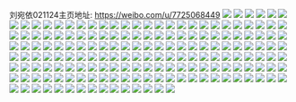 刘宛依021124主页地址: https://weibo.com/u/7725068449 
![](https://wx4.sinaimg.cn/mw2000/008qNBcdly1h9h20ulvuej30u01907ay.jpg) 
![](https://wx4.sinaimg.cn/mw2000/008qNBcdly1h9gkcl8isnj30q70yxgpy.jpg) 
![](https://wx4.sinaimg.cn/mw2000/008qNBcdly1h9feof9pprj33402c0u0y.jpg) 
![](https://wx4.sinaimg.cn/mw2000/008qNBcdly1h8psgie7ddj30u0140wil.jpg) 
![](https://wx4.sinaimg.cn/mw2000/008qNBcdly1h8l6bz1gsyj32c03404qq.jpg) 
![](https://wx4.sinaimg.cn/mw2000/008qNBcdly1h8l6c15vgfj32c0340qv5.jpg) 
![](https://wx4.sinaimg.cn/mw2000/008qNBcdly1h8j0e8ctjkj32c03407wi.jpg) 
![](https://wx4.sinaimg.cn/mw2000/008qNBcdly1h8ii2svgngj30u0140tc3.jpg) 
![](https://wx4.sinaimg.cn/mw2000/008qNBcdly1h8hqbqp41dj30r81mwgr3.jpg) 
![](https://wx4.sinaimg.cn/mw2000/008qNBcdly1h8fy8mzfgsj30u00u0n2y.jpg) 
![](https://wx4.sinaimg.cn/mw2000/008qNBcdly1h8cq0l3fiaj30u0140dkn.jpg) 
![](https://wx4.sinaimg.cn/mw2000/008qNBcdly1h8cq0m4xg8j30u01407aa.jpg) 
![](https://wx4.sinaimg.cn/mw2000/008qNBcdly1h8cq0lgu6yj30u0140423.jpg) 
![](https://wx4.sinaimg.cn/mw2000/008qNBcdly1h879m9ju71j30gz0hs0tj.jpg) 
![](https://wx4.sinaimg.cn/mw2000/008qNBcdly1h83kwsxl74j30u018q0zh.jpg) 
![](https://wx4.sinaimg.cn/mw2000/008qNBcdly1h7vq5nlw5bj30u00tk41h.jpg) 
![](https://wx4.sinaimg.cn/mw2000/008qNBcdly1h7ujhw45unj30zo256npd.jpg) 
![](https://wx4.sinaimg.cn/mw2000/008qNBcdly1h7ujfvepnxj30zo1e5qnr.jpg) 
![](https://wx4.sinaimg.cn/mw2000/008qNBcdly1h7r8e1qvyqj30v60u0q9x.jpg) 
![](https://wx4.sinaimg.cn/mw2000/008qNBcdly1h7r0sgsr0cj30u01swtlq.jpg) 
![](https://wx4.sinaimg.cn/mw2000/008qNBcdly1h7r0rzjfn8j30u01swqfz.jpg) 
![](https://wx4.sinaimg.cn/mw2000/008qNBcdly1h7pzql1cq9j30rn0rnjua.jpg) 
![](https://wx4.sinaimg.cn/mw2000/008qNBcdly1h7h89jjzjbj30u01hc11t.jpg) 
![](https://wx4.sinaimg.cn/mw2000/008qNBcdly1h7h89khcwhj30u01hc7ew.jpg) 
![](https://wx4.sinaimg.cn/mw2000/008qNBcdly1h7gtkhyoroj30u0140gmn.jpg) 
![](https://wx4.sinaimg.cn/mw2000/008qNBcdly1h7gtkhmjkdj30u0140gpz.jpg) 
![](https://wx4.sinaimg.cn/mw2000/008qNBcdly1h7c3blva46j31sc2dse81.jpg) 
![](https://wx4.sinaimg.cn/mw2000/008qNBcdly1h7985l7lncj32c02c0u0x.jpg) 
![](https://wx4.sinaimg.cn/mw2000/008qNBcdly1h7985n4perj32c02c0e82.jpg) 
![](https://wx4.sinaimg.cn/mw2000/008qNBcdly1h6wqelsetuj32c0340npe.jpg) 
![](https://wx4.sinaimg.cn/mw2000/008qNBcdly1h6vzgum16ij31901kltdz.jpg) 
![](https://wx4.sinaimg.cn/mw2000/008qNBcdly1h6vzgv5yxbj31901klq8b.jpg) 
![](https://wx4.sinaimg.cn/mw2000/008qNBcdly1h6ut2x5y35j32c0340npe.jpg) 
![](https://wx4.sinaimg.cn/mw2000/008qNBcdly1h6unrbbq99j32c03404qs.jpg) 
![](https://wx4.sinaimg.cn/mw2000/008qNBcdly1h6unnr3kusj32c03404qr.jpg) 
![](https://wx4.sinaimg.cn/mw2000/008qNBcdly1h6unnsbx13j32c0340e83.jpg) 
![](https://wx4.sinaimg.cn/mw2000/008qNBcdly1h6qrejghtkj32c0340kjm.jpg) 
![](https://wx4.sinaimg.cn/mw2000/008qNBcdly1h6q8ta37h6j31901knkfd.jpg) 
![](https://wx4.sinaimg.cn/mw2000/008qNBcdly1h6q7baza56j32c03404qq.jpg) 
![](https://wx4.sinaimg.cn/mw2000/008qNBcdly1h0wvklhoeij32c03404p9.jpg) 
![](https://wx4.sinaimg.cn/mw2000/008qNBcdly1h0wvkkqcqej32c0340u0x.jpg) 
![](https://wx4.sinaimg.cn/mw2000/008qNBcdly1h0u5hp3maij30u011qq5e.jpg) 
![](https://wx4.sinaimg.cn/mw2000/008qNBcdly1h0u5gj1piaj30vi0u0dh1.jpg) 
![](https://wx4.sinaimg.cn/mw2000/008qNBcdly1h0hz1bbn9lj30x00u0wfx.jpg) 
![](https://wx4.sinaimg.cn/mw2000/008qNBcdly1h0hc4tc7o2j30vh13otpd.jpg) 
![](https://wx4.sinaimg.cn/mw2000/008qNBcdly1h0hc13s9ytj30tz0ukmyq.jpg) 
![](https://wx4.sinaimg.cn/mw2000/008qNBcdly1h0hbzaze0tj30dw0dw3zq.jpg) 
![](https://wx4.sinaimg.cn/mw2000/008qNBcdly1h06ry9pev5j30u0190gt6.jpg) 
![](https://wx4.sinaimg.cn/mw2000/008qNBcdly1gzrf4bnallj30n00mygni.jpg) 
![](https://wx4.sinaimg.cn/mw2000/008qNBcdly1gzi4t20jmzj30mz0mlgn1.jpg) 
![](https://wx4.sinaimg.cn/mw2000/008qNBcdly1gzdg8twiqrj30ns0v20vm.jpg) 
![](https://wx4.sinaimg.cn/mw2000/008qNBcdly1gzcwfjv99sj30u00t6jus.jpg) 
![](https://wx4.sinaimg.cn/mw2000/008qNBcdly1gz9pbxpddkj30960963yq.jpg) 
![](https://wx4.sinaimg.cn/mw2000/008qNBcdly1gz7heikvw0j30zo0q67ed.jpg) 
![](https://wx4.sinaimg.cn/mw2000/008qNBcdly1gz59mymappj30u00u0ad0.jpg) 
![](https://wx4.sinaimg.cn/mw2000/008qNBcdly1gyvyi03zr2j30j80j6dhl.jpg) 
![](https://wx4.sinaimg.cn/mw2000/008qNBcdly1gyvwwm1117j308c08ct94.jpg) 
![](https://wx4.sinaimg.cn/mw2000/008qNBcdly1gytxpfvj6sj30go0godgq.jpg) 
![](https://wx4.sinaimg.cn/mw2000/008qNBcdly1gytln3yv31j30u00u0tc9.jpg) 
![](https://wx4.sinaimg.cn/mw2000/008qNBcdly1gytljlgi59j30u00u0tc9.jpg) 
![](https://wx4.sinaimg.cn/mw2000/008qNBcdly1gytj9b86zaj30j60ilmz2.jpg) 
![](https://wx4.sinaimg.cn/mw2000/008qNBcdly1gysowtqpn2j30u00v7adr.jpg) 
![](https://wx4.sinaimg.cn/mw2000/008qNBcdly1gyp2o6d9n9j30u01hc14x.jpg) 
![](https://wx4.sinaimg.cn/mw2000/008qNBcdly1gy4x0t4skuj30u00r2q4e.jpg) 
![](https://wx4.sinaimg.cn/mw2000/008qNBcdly1gxzfzkcf0dj311x1kwgyk.jpg) 
![](https://wx4.sinaimg.cn/mw2000/008qNBcdly1gxtgaucibuj30u013zq9d.jpg) 
![](https://wx4.sinaimg.cn/mw2000/008qNBcdly1gxoqeopuwhj308c08cmxd.jpg) 
![](https://wx4.sinaimg.cn/mw2000/008qNBcdly1gxn06kiu3mj30u0140442.jpg) 
![](https://wx4.sinaimg.cn/mw2000/008qNBcdly1gxmzzgp6w0j30u0140n25.jpg) 
![](https://wx4.sinaimg.cn/mw2000/008qNBcdly1gxmuwwnmuhj30u0140qay.jpg) 
![](https://wx4.sinaimg.cn/mw2000/008qNBcdly1gxebry3sbnj30u0140n5z.jpg) 
![](https://wx4.sinaimg.cn/mw2000/008qNBcdly1gxcliey2t4j31400u0wlc.jpg) 
![](https://wx4.sinaimg.cn/mw2000/008qNBcdly1gxc1wkht0gj30u0140gu1.jpg) 
![](https://wx4.sinaimg.cn/mw2000/008qNBcdly1gxbexi1i8rj30u0140qaj.jpg) 
![](https://wx4.sinaimg.cn/mw2000/008qNBcdly1gx8zeqtgn3j30u0140gt4.jpg) 
![](https://wx4.sinaimg.cn/mw2000/008qNBcdly1gx6ifqcpuoj30u0140wuk.jpg) 
![](https://wx4.sinaimg.cn/mw2000/008qNBcdly1gx6h1rfqgej31400u0gte.jpg) 
![](https://wx4.sinaimg.cn/mw2000/008qNBcdly1gx6axdf8snj30tw13w47o.jpg) 
![](https://wx4.sinaimg.cn/mw2000/008qNBcdly1gx6at0b5uzj31400u0jya.jpg) 
![](https://wx4.sinaimg.cn/mw2000/008qNBcdly1gx5k84egadj31400u0n3e.jpg) 
![](https://wx4.sinaimg.cn/mw2000/008qNBcdly1gx0sk0eahpj30u0140aiu.jpg) 
![](https://wx4.sinaimg.cn/mw2000/007eCJoUly1h9gw2b2tf0j30u0140n4i.jpg) 
![](https://wx4.sinaimg.cn/mw2000/007eCJoUly1h9gw2buarcj30u0140wqa.jpg) 
![](https://wx4.sinaimg.cn/mw2000/007eCJoUly1h9gw2ar64vj30u0140k0e.jpg) 
![](https://wx4.sinaimg.cn/mw2000/007eCJoUly1h939c4txlkj30u014w0yu.jpg) 
![](https://wx4.sinaimg.cn/mw2000/007eCJoUly1h939c5j68lj30u014qguu.jpg) 
![](https://wx4.sinaimg.cn/mw2000/007eCJoUly1h939c60q12j30u015947r.jpg) 
![](https://wx4.sinaimg.cn/mw2000/007eCJoUly1h939cegipnj30u0140gut.jpg) 
![](https://wx4.sinaimg.cn/mw2000/007eCJoUly1h8cid586wxj30u0140129.jpg) 
![](https://wx4.sinaimg.cn/mw2000/007eCJoUly1h8cdab42b3j32c0340hdw.jpg) 
![](https://wx4.sinaimg.cn/mw2000/007eCJoUly1h7zzho18u0j30u0140tj1.jpg) 
![](https://wx4.sinaimg.cn/mw2000/007eCJoUly1h7zzhowieej30u0141aff.jpg) 
![](https://wx4.sinaimg.cn/mw2000/007eCJoUly1h7zzhpm7uej30u0140wo9.jpg) 
![](https://wx4.sinaimg.cn/mw2000/007eCJoUly1h7zzhqs3pzj30u0140zrk.jpg) 
![](https://wx4.sinaimg.cn/mw2000/007eCJoUly1h7zzhrylpfj30u0140k2r.jpg) 
![](https://wx4.sinaimg.cn/mw2000/007eCJoUly1h7zzhsivb6j30u00u0wkv.jpg) 
![](https://wx4.sinaimg.cn/mw2000/007eCJoUly1h7zzht64zpj30u010s48h.jpg) 
![](https://wx4.sinaimg.cn/mw2000/007eCJoUly1h7zzhtswypj30u00zwwls.jpg) 
![](https://wx4.sinaimg.cn/mw2000/007eCJoUly1h7zzhv60p2j30u0140n9n.jpg) 
![](https://wx4.sinaimg.cn/mw2000/007eCJoUly1h7zzi3m55qj30u01syk1j.jpg) 
![](https://wx4.sinaimg.cn/mw2000/007eCJoUly1h7zzi4jb7tj30u0140thb.jpg) 
![](https://wx4.sinaimg.cn/mw2000/007eCJoUly1h7qrejc6o9j31sc2dshdu.jpg) 
![](https://wx4.sinaimg.cn/mw2000/007eCJoUly1h7qrem01pej32be336x6q.jpg) 
![](https://wx4.sinaimg.cn/mw2000/007eCJoUly1h7qreos7rgj32c03404qs.jpg) 
![](https://wx4.sinaimg.cn/mw2000/007eCJoUly1h7mlun1pspj31gt36cqv6.jpg) 
![](https://wx4.sinaimg.cn/mw2000/007eCJoUly1h76xe3s5qsj33402c0b2a.jpg) 
![](https://wx4.sinaimg.cn/mw2000/007eCJoUly1h76xe6vmg8j32c0340u0z.jpg) 
![](https://wx4.sinaimg.cn/mw2000/007eCJoUly1h76xe85xncj33402c07wi.jpg) 
![](https://wx4.sinaimg.cn/mw2000/007eCJoUly1h76xfdj839j32c0340e82.jpg) 
![](https://wx4.sinaimg.cn/mw2000/007eCJoUly1h6cw4gw8inj31sc2dsas2.jpg) 
![](https://wx4.sinaimg.cn/mw2000/007eCJoUly1h6cw4bd2vej32c0340gzr.jpg) 
![](https://wx4.sinaimg.cn/mw2000/007eCJoUly1h6cvqgmgg7j31sc2dshdu.jpg) 
![](https://wx4.sinaimg.cn/mw2000/007eCJoUly1h6cvqqqx94j32c0340e83.jpg) 
![](https://wx4.sinaimg.cn/mw2000/007eCJoUly1h6cvqkp5zaj31sc2ds7p9.jpg) 
![](https://wx4.sinaimg.cn/mw2000/007eCJoUly1h5lekjoaa7j30u03hd1kx.jpg) 
![](https://wx4.sinaimg.cn/mw2000/007eCJoUly1h59nvojewkj30u0140gvl.jpg) 
![](https://wx4.sinaimg.cn/mw2000/007eCJoUly1h59nvoxx4qj30u01407dq.jpg) 
![](https://wx4.sinaimg.cn/mw2000/007eCJoUly1h5896psh6bj31400u0wmb.jpg) 
![](https://wx4.sinaimg.cn/mw2000/007eCJoUly1h5896pd4llj31400u0tg8.jpg) 
![](https://wx4.sinaimg.cn/mw2000/007eCJoUly1h5896q6eiuj31400u07bn.jpg) 
![](https://wx4.sinaimg.cn/mw2000/007eCJoUly1h4rhb9j439j30u01407dh.jpg) 
![](https://wx4.sinaimg.cn/mw2000/007eCJoUly1h4rhb16mjwj30u0140qat.jpg) 
![](https://wx4.sinaimg.cn/mw2000/007eCJoUly1h4rhcclg60j30u0140ten.jpg) 
![](https://wx4.sinaimg.cn/mw2000/007eCJoUly1h4rhbm1x8hj31400u047x.jpg) 
![](https://wx4.sinaimg.cn/mw2000/007eCJoUly1h4rhcd3zejj30u01407as.jpg) 
![](https://wx4.sinaimg.cn/mw2000/007eCJoUly1h4rhbh6k37j30u0140n6y.jpg) 
![](https://wx4.sinaimg.cn/mw2000/007eCJoUly1h4rhbd5cw6j30u0140wmi.jpg) 
![](https://wx4.sinaimg.cn/mw2000/007eCJoUly1h4rhbt38qpj30u0140nbg.jpg) 
![](https://wx4.sinaimg.cn/mw2000/007eCJoUly1h4rhcejvwsj30u0140dlu.jpg) 
![](https://wx4.sinaimg.cn/mw2000/007eCJoUly1h4rhcbaz7ij30u0140k3f.jpg) 
![](https://wx4.sinaimg.cn/mw2000/007eCJoUly1h4iu1osts1j31400u0wtf.jpg) 
![](https://wx4.sinaimg.cn/mw2000/007eCJoUly1h4iu1kaeihj30u013zqao.jpg) 
![](https://wx4.sinaimg.cn/mw2000/007eCJoUly1h4iu1pz0u8j30u0140guj.jpg) 
![](https://wx4.sinaimg.cn/mw2000/007eCJoUly1h4apl8fp1cj30u0140wmt.jpg) 
![](https://wx4.sinaimg.cn/mw2000/007eCJoUly1h41gbm5wxtj30u0140jwm.jpg) 
![](https://wx4.sinaimg.cn/mw2000/007eCJoUly1h41gbmtiqij30u0140449.jpg) 
![](https://wx4.sinaimg.cn/mw2000/007eCJoUly1h41gblvvmej31400u0wla.jpg) 
![](https://wx4.sinaimg.cn/mw2000/007eCJoUly1h41gbmghktj30u010qaky.jpg) 
![](https://wx4.sinaimg.cn/mw2000/007eCJoUly1h41gbn2btoj30u014079r.jpg) 
![](https://wx4.sinaimg.cn/mw2000/007eCJoUly1h3z7so81axj30u0140dqg.jpg) 
![](https://wx4.sinaimg.cn/mw2000/007eCJoUly1h3z7sokcn8j30u0140k15.jpg) 
![](https://wx4.sinaimg.cn/mw2000/007eCJoUly1h3z7smpqtzj30u014046z.jpg) 
![](https://wx4.sinaimg.cn/mw2000/007eCJoUly1h3z7smdtsij30u0140tgj.jpg) 
![](https://wx4.sinaimg.cn/mw2000/007eCJoUly1h3z7spodtfj31400u0wpr.jpg) 
![](https://wx4.sinaimg.cn/mw2000/007eCJoUly1h3z7snflrwj30u0140gt9.jpg) 
![](https://wx4.sinaimg.cn/mw2000/007eCJoUly1h3z7sn0zhyj30u0140jzy.jpg) 
![](https://wx4.sinaimg.cn/mw2000/007eCJoUly1h3x7w7znfkj32c0340npe.jpg) 
![](https://wx4.sinaimg.cn/mw2000/007eCJoUly1h3x7vmclgrj323x2v97wi.jpg) 
![](https://wx4.sinaimg.cn/mw2000/007eCJoUly1h3x7ur65dnj32c0340npd.jpg) 
![](https://wx4.sinaimg.cn/mw2000/007eCJoUly1h3x7vf6dg1j30wi14o1ju.jpg) 
![](https://wx4.sinaimg.cn/mw2000/007eCJoUly1h3x7w4xmtmj30tv12fqew.jpg) 
![](https://wx4.sinaimg.cn/mw2000/007eCJoUly1h3x7vcp7q9j32c0340kjn.jpg) 
![](https://wx4.sinaimg.cn/mw2000/007eCJoUly1h3x7utx578j32c02ndhdu.jpg) 
![](https://wx4.sinaimg.cn/mw2000/007eCJoUly1h34jt6wzarj30u01syq7l.jpg) 
![](https://wx4.sinaimg.cn/mw2000/007eCJoUly1h25g09mx3ej32yo280e83.jpg) 
![](https://wx4.sinaimg.cn/mw2000/007eCJoUly1h25g07ex0lj33402c0e82.jpg) 
![](https://wx4.sinaimg.cn/mw2000/007eCJoUly1h25g0a9urdj31kx16p1kx.jpg) 
![](https://wx4.sinaimg.cn/mw2000/007eCJoUly1h0pgnu54moj30u0134ajm.jpg) 
![](https://wx4.sinaimg.cn/mw2000/007eCJoUly1h0pgnv15uuj30u010w125.jpg) 
![](https://wx4.sinaimg.cn/mw2000/007eCJoUly1h0pgnsxi2uj30u0140qba.jpg) 
![](https://wx4.sinaimg.cn/mw2000/007eCJoUly1h0pgnvfdekj30ku0rsdkn.jpg) 
![](https://wx4.sinaimg.cn/mw2000/007eCJoUly1h0pgnweg8aj30u01nztmr.jpg) 
![](https://wx4.sinaimg.cn/mw2000/007eCJoUly1gv590jt6lhj60u0151wl302.jpg) 
![](https://wx4.sinaimg.cn/mw2000/007eCJoUly1gv590fdt1mj60u0140q9v02.jpg) 
![](https://wx4.sinaimg.cn/mw2000/007eCJoUly1gv592fzr5vj60u014046n02.jpg) 
![](https://wx4.sinaimg.cn/mw2000/007eCJoUly1gv590h8ue0j61400u0k0g02.jpg) 
![](https://wx4.sinaimg.cn/mw2000/007eCJoUly1gv590l0brvj61400u07co02.jpg) 
![](https://wx4.sinaimg.cn/mw2000/007eCJoUly1gv590ht9aej60u014012802.jpg) 
![](https://wx4.sinaimg.cn/mw2000/007eCJoUly1gv591nlhj2j60u0140jw202.jpg) 
![](https://wx4.sinaimg.cn/mw2000/007eCJoUly1gv590ipb58j60u0140tjw02.jpg) 
![](https://wx4.sinaimg.cn/mw2000/007eCJoUly1gv590epwonj61400u0dq702.jpg) 
